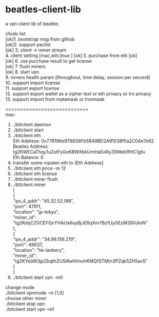 # beatles-client-lib  
a vpn client lib of beatles   

//todo list  
[ok]1. bootstrap msg from github    
[ok]2. support paclist  
[ok] 3. client -> miner stream  
4. client setting [mac,win,linux  ]
[ok] 5. purchase from eth            [ok]  
[ok] 6. use purchase result to get license    
[ok] 7. flush miners                        
[ok] 8. start vpn   
9. miners health param [throughout, time delay, session per second]  
10. support import license  
11. support export license  
12. support export wallet  as a cipher text or  eth privacy or trx privacy  
13. support import from matamask or tronmask  

============================  
mac:  
1. ./btlclient daemon  
2. ./btlclient start  
3. ./btlclient eth  
	Eth Address: 0x778196e979839Fb5849BD2A91038f5a2C04e7e82  
	Beatles Address: tg2KWECaThqy1uZstFyGoKBWXbkUmHaEoRyZ6Web1fHC1gfu  
	Eth Balance: 0  
4. transfer some ropsten eth to [Eth Address]  
5. ./btlclient eth price -m 12  
6. ./btlclient eth license  
7. ./btlclient miner flush  
8. ./btlclient miner  
   [  
 	{  
 		"ipv_4_addr": "45.32.52.199",  
 		"port": 47911,  
 		"location": "jp-tokyo",  
 		"miner_id": "tg2KdqCZGCEFQxYVikUa6syBjJE6qXm7BzfUyGEzM28VJtoN"  
 	},  
 	{  
 		"ipv_4_addr": "34.96.156.219",  
 		"port": 46637,  
 		"location": "hk-lanbery",  
 		"miner_id": "tg2KYebW3jpZbqthZUSiKwhVnohKMQfSTMtn3PZqk5ZH5avS"  
 	}  
  ]  
9. ./btlclient start vpn -m0  

change mode  
   ./btlclient vpnmode -m [1,0]  
choose other miner  
   ./btlclient stop vpn  
   ./btlclient start vpn -m1  



